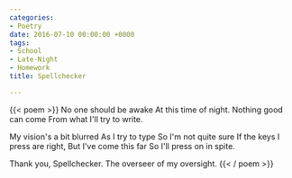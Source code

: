 ```yaml
---
categories:
- Poetry
date: 2016-07-10 00:00:00 +0000
tags:
- School
- Late-Night
- Homework
title: Spellchecker

---
```

{{< poem >}}
No one should be awake 
At this time of night.
Nothing good can come
From what I'll try to write.

My vision's a bit blurred
As I try to type
So I'm not quite sure
If the keys I press are right,
But I've come this far
So I'll press on in spite.

Thank you, Spellchecker. 
The overseer of my oversight.
{{< / poem >}}